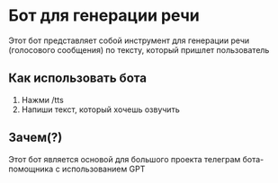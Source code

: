 # Бот для генерации речи

Этот бот представляет собой инструмент для генерации речи (голосового сообщения) по тексту, который пришлет пользователь

## Как использовать бота

1. Нажми /tts
2. Напиши текст, который хочешь озвучить

## Зачем(?)

Этот бот является основой для большого проекта телеграм бота-помощника с использованием GPT 
